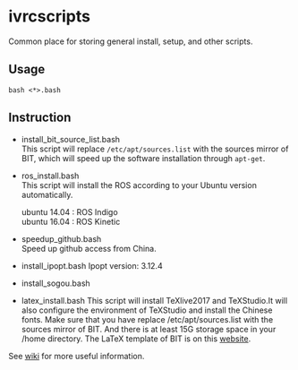 # ivrcscripts
Common place for storing general install, setup, and other scripts.

## Usage

```
bash <*>.bash
```


## Instruction
* install_bit_source_list.bash   
This script will replace `/etc/apt/sources.list` with the sources mirror of BIT, which will speed up the software installation through `apt-get`.


* ros_install.bash  
This script will install the ROS according to your Ubuntu version automatically.

  ubuntu 14.04 : ROS Indigo   
  ubuntu 16.04 : ROS Kinetic   


* speedup_github.bash   
Speed up github access from China.


* install_ipopt.bash
Ipopt version: 3.12.4


* install_sogou.bash


* latex_install.bash
This script will install TeXlive2017 and TeXStudio.It will also configure the environment of TeXStudio and install the Chinese fonts.
Make sure that you have replace /etc/apt/sources.list with the sources mirror of BIT. And there is at least 15G storage space in your /home directory.
The LaTeX template of BIT is on this [website](https://coding.net/u/aRagdoll/p/LaTex-template/git). 



See [wiki](https://github.com/bit-ivrc/ivrcscripts/wiki) for more useful information.
